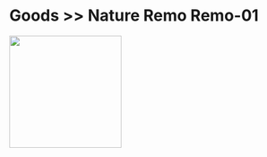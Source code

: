 # Goods >> Nature Remo Remo-01

<img src="https://res.cloudinary.com/silverbirder/image/upload/v1614433309/silver-birder.github.io/purchases/Nature_Remo_Remo-01.jpg" style="width: 200px"/>